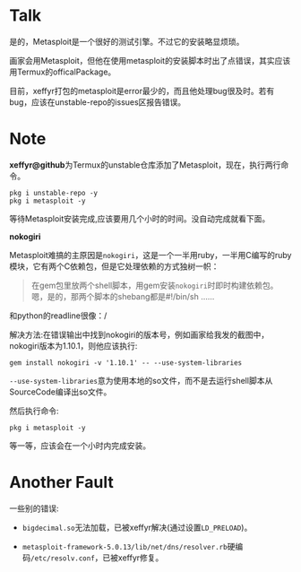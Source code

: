 # Talk

是的，Metasploit是一个很好的测试引擎。不过它的安装略显烦琐。

画家会用Metasploit，但他在使用metasploit的安装脚本时出了点错误，其实应该用Termux的officalPackage。

目前，xeffyr打包的metasploit是error最少的，而且他处理bug很及时。若有bug，应该在unstable-repo的issues区报告错误。

# Note

**xeffyr@github**为Termux的unstable仓库添加了Metasploit，现在，执行两行命令。

```shell
pkg i unstable-repo -y
pkg i metasploit -y
```

等待Metasploit安装完成,应该要用几个小时的时间。没自动完成就看下面。

**nokogiri**

Metasploit难搞的主原因是`nokogiri`，这是一个一半用ruby，一半用C编写的ruby模块，它有两个C依赖包，但是它处理依赖的方式独树一帜：

>在gem包里放两个shell脚本，用gem安装`nokogiri`时即时构建依赖包。嗯，是的，那两个脚本的shebang都是#!/bin/sh ……

和python的readline很像：/

解决方法:在错误输出中找到nokogiri的版本号，例如画家给我发的截图中，nokogiri版本为1.10.1，则他应该执行:

```shell
gem install nokogiri -v '1.10.1' -- --use-system-libraries
```

`--use-system-libraries`意为使用本地的so文件，而不是去运行shell脚本从SourceCode编译出so文件。

然后执行命令:

```shell
pkg i metasploit -y
```

等一等，应该会在一个小时内完成安装。

# Another Fault

一些别的错误:

+ `bigdecimal.so`无法加载，已被xeffyr解决(通过设置`LD_PRELOAD`)。

+ `metasploit-framework-5.0.13/lib/net/dns/resolver.rb`硬编码`/etc/resolv.conf`，已被xeffyr修复。

